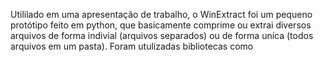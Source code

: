 Utililado em uma apresentação de trabalho, o WinExtract foi um pequeno protótipo feito em python, que basicamente comprime ou extrai diversos arquivos de forma indivial (arquivos separados) ou de forma uníca (todos arquivos em um pasta).
Foram utulizadas bibliotecas como 
